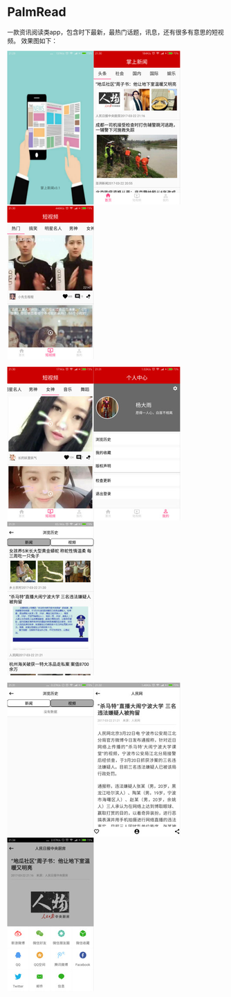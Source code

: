 # PalmRead
一款资讯阅读类app，包含时下最新，最热门话题，讯息，还有很多有意思的短视频。
效果图如下：

![image](https://github.com/MRYangY/PalmRead/blob/master/app/src/main/res/drawable-xxxhdpi/Screenshot1.png)![image](https://github.com/MRYangY/PalmRead/blob/master/app/src/main/res/drawable-xxxhdpi/screenshot2.jpg)![image](https://github.com/MRYangY/PalmRead/blob/master/app/src/main/res/drawable-xxxhdpi/screenshot3.jpg)

![image](https://github.com/MRYangY/PalmRead/blob/master/app/src/main/res/drawable-xxxhdpi/screenshot4.jpg)![image](https://github.com/MRYangY/PalmRead/blob/master/app/src/main/res/drawable-xxxhdpi/screenshot5.jpg)![image](https://github.com/MRYangY/PalmRead/blob/master/app/src/main/res/drawable-xxxhdpi/screenshot6.jpg)

![image](https://github.com/MRYangY/PalmRead/blob/master/app/src/main/res/drawable-xxxhdpi/screenshot7.jpg)![image](https://github.com/MRYangY/PalmRead/blob/master/app/src/main/res/drawable-xxxhdpi/screenshot8.jpg)![image](https://github.com/MRYangY/PalmRead/blob/master/app/src/main/res/drawable-xxxhdpi/screenshot9.jpg)
